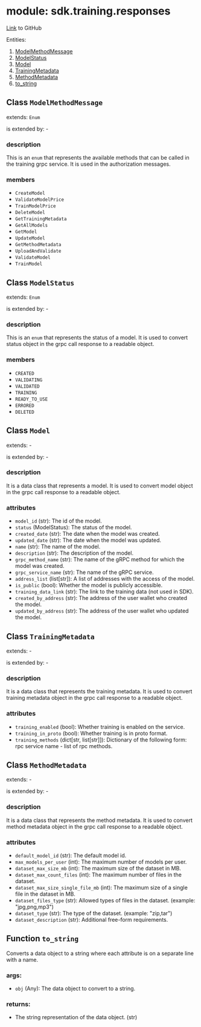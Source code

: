 # module: sdk.training.responses

[Link](https://github.com/singnet/snet-sdk-python/blob/master/snet/sdk/training/responses.py) to GitHub

Entities:
1. [ModelMethodMessage](#class-modelmethodmessage)
2. [ModelStatus](#class-modelstatus)
3. [Model](#class-model)
4. [TrainingMetadata](#class-trainingmetadata)
5. [MethodMetadata](#class-methodmetadata)
6. [to_string](#function-to-string)

## Class `ModelMethodMessage`

extends: `Enum`

is extended by: -

### description

This is an `enum` that represents the available methods that can be called in the training grpc service. 
It is used in the authorization messages.

### members

- `CreateModel`
- `ValidateModelPrice`
- `TrainModelPrice`
- `DeleteModel`
- `GetTrainingMetadata`
- `GetAllModels`
- `GetModel`
- `UpdateModel`
- `GetMethodMetadata`
- `UploadAndValidate`
- `ValidateModel`
- `TrainModel`

## Class `ModelStatus`

extends: `Enum`

is extended by: -

### description

This is an `enum` that represents the status of a model. It is used to convert status object in the grpc call 
response to a readable object.

### members

- `CREATED`
- `VALIDATING`
- `VALIDATED`
- `TRAINING`
- `READY_TO_USE`
- `ERRORED`
- `DELETED`

## Class `Model`

extends: -

is extended by: -

### description

It is a data class that represents a model. It is used to convert model object in the grpc call response to a 
readable object.

### attributes

- `model_id` (str): The id of the model.
- `status` (ModelStatus): The status of the model.
- `created_date` (str): The date when the model was created.
- `updated_date` (str): The date when the model was updated.
- `name` (str): The name of the model.
- `description` (str): The description of the model.
- `grpc_method_name` (str): The name of the gRPC method for which the model was created.
- `grpc_service_name` (str): The name of the gRPC service.
- `address_list` (list[str]): A list of addresses with the access of the model.
- `is_public` (bool): Whether the model is publicly accessible.
- `training_data_link` (str): The link to the training data (not used in SDK).
- `created_by_address` (str): The address of the user wallet who created the model.
- `updated_by_address` (str): The address of the user wallet who updated the model.

## Class `TrainingMetadata`

extends: -

is extended by: -

### description

It is a data class that represents the training metadata. It is used to convert training metadata object in the 
grpc call response to a readable object.

### attributes

- `training_enabled` (bool): Whether training is enabled on the service.
- `training_in_proto` (bool): Whether training is in proto format.
- `training_methods` (dict[str, list[str]]): Dictionary of the following form: rpc service name - list of rpc methods.

## Class `MethodMetadata`

extends: -

is extended by: -

### description

It is a data class that represents the method metadata. It is used to convert method metadata object in the
grpc call response to a readable object.

### attributes

- `default_model_id` (str): The default model id.
- `max_models_per_user` (int): The maximum number of models per user.
- `dataset_max_size_mb` (int): The maximum size of the dataset in MB.
- `dataset_max_count_files` (int): The maximum number of files in the dataset.
- `dataset_max_size_single_file_mb` (int): The maximum size of a single file in the dataset in MB.
- `dataset_files_type` (str): Allowed types of files in the dataset. (example: "jpg,png,mp3")
- `dataset_type` (str): The type of the dataset. (example: "zip,tar")
- `dataset_description` (str): Additional free-form requirements.

## Function `to_string`

Converts a data object to a string where each attribute is on a separate line with a name.

### args:

- `obj` (Any): The data object to convert to a string.

### returns:

- The string representation of the data object. (str)
